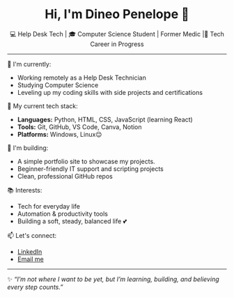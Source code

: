<h1 align="center">Hi, I'm Dineo Penelope 👋</h1>
<p align="center">💻 Help Desk Tech | 🎓 Computer Science Student | Former Medic |🚀 Tech Career in Progress</p>

---

🌱 I'm currently:
- Working remotely as a Help Desk Technician 
- Studying Computer Science
- Leveling up my coding skills with side projects and certifications

🔧 My current tech stack:
- **Languages:** Python, HTML, CSS, JavaScript (learning React)
- **Tools:** Git, GitHub, VS Code, Canva, Notion
- **Platforms:** Windows, Linux😌

📂 I'm building:
- A simple portfolio site to showcase my projects.
- Beginner-friendly IT support and scripting projects
- Clean, professional GitHub repos

📚 Interests:
- Tech for everyday life
- Automation & productivity tools
- Building a soft, steady, balanced life 💕

📫 Let's connect:
- [LinkedIn](www.linkedin.com/in/rele-smith-03b30536b) 
- [Email me](mailto:dineopenelope.dpn@gmail.com)

---

✨ *“I’m not where I want to be yet, but I’m learning, building, and believing every step counts.”*
